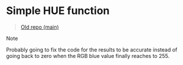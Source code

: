 # Simple HUE function
> [Old repo (main)](https://github.com/GetMbr/My-first-HSL-code-C-/tree/main)

>[!NOTE]
> Probably going to fix the code for the results to be accurate instead of going
> back to zero when the RGB blue value finally reaches to 255.


